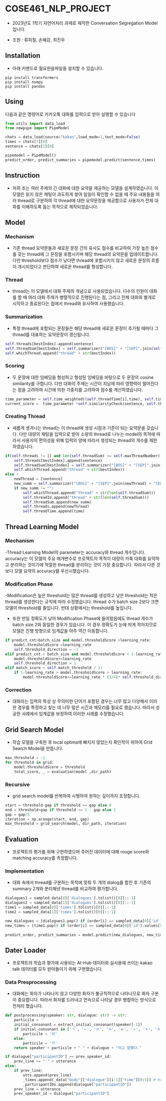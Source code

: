 # COSE461_NLP_PROJECT

- 2023년도 1학기 자연어처리 과제로 제작한 Conversation Segregation Model입니다.

- 조원 : 류희철, 손혜강, 최진우

## Installation

- 아래 커맨드로 필요한을파일을 설치할 수 있습니다.

```
pip install transformers
pip install numpy
pip install pandas
```

## Using

다음과 같은 명령어로 카카오톡 대화를 입력으로 받아 실행할 수 있습니다
```Python
from utils import data_load
from newpipe import PipeModel

chats = data_load(source="kakao",load_mode=1,test_mode=False)
times = chats[3][0]
sentence = chats[2][0]

pipemodel = PipeModel()
predict_order, predict_summaries = pipemodel.predict(sentence,times)
```
    

## Instruction

- 저희 조는 여러 주제의 긴 대화에 대한 요약을 제공하는 모델을 설계하였습니다. 이 모델은 읽지 않은 채팅이 과도하게 쌓여 일일이 확인할 수 없을 때 주요 내용들을 여러 thread로 구분하여 각
thread에 대한 요약문장을 제공함으로 사용자가 전체 대화를 이해하도록 돕는 목적으로 제작되었습니다.


## Model

### Mechanism

- 기존 thread 요약문들과 새로운 문장 간의 유사도 점수를 비교하여 가장 높은 점수를 갖는 thread에 그 문장을 포함시키며 해당 thread의 요약문을 업데이트합니다. 다만 threshold보다 점수가 낮다면 thread에 포함시키지 않고 새로운 문장의 흐름이 개시되었다고 판단하여 새로운 thread를 형성합니다.

### Thread

 - thread는 이 모델에서 대화 주제의 개념으로 사용되었습니다. 다수의 인원이 대화를 할 때 여러 대화 주제가 병렬적으로 진행된다는 점, 그리고 전체 대화와 별개로 시작하고 종료된다는 점에서 thread와 유사하여 사용했습니다.

### Summarization

- 특정 thread에 포함되는 문장들은 해당 thread에 새로운 문장이 추가될 때마다 그 thread를 대표하는 요약문장이 갱신됩니다.

 ```Python
self.threads[bestIndex].append(sentence)
self.threadSum[bestIndex] = self.summarizer("[BOS]" + "[SEP]".join(self.threads[bestIndex]) + "[EOS]", max_length=self.max_length)[0]['summary_text']
self.whichThread.append("thread" + str(bestIndex))
 ```

### Scoring

- 두 문장에 대한 임베딩을 형성하고 형성된 임베딩을 바탕으로 두 문장의 cosine similarity를 구합니다. 다만 대화의 주제는 시간이 지남에 따라 영향력이 떨어진다는 점을 고려하여 시간에 의한 가중치를 고려하여 점수를 계산하였습니다.
```Python
time_parameter = self.time_weighted((self.threadTime[i],time), self.time_mode)
current_score =  time_parameter *self.similarityCheck(sentence, self.threadSum[i])
```


### Creating Thread

- 새롭게 생겨나는 thread는 이 thread에 생성 시점과 기준이 되는 요약문을 갖습니다. 다만 대량의 채팅을 입력으로 받아 소량의 thread로 나누는 model의 목적에 따라서 사용자의 편의성을 위해 입력의 양에 따라서 생성되는 thread의 개수를 제한하였습니다.

```Python
if(self.threads != [] and len(self.threadSum) >= self.maxThreadNumber) :
    self.threads[bestIndex].append(sentence)
    self.threadSum[bestIndex] = self.summarizer("[BOS]" + "[SEP]".join(self.threads[bestIndex]) + "[EOS]", max_length=self.max_length)[0]['summary_text']
    self.whichThread.append("thread" + str(bestIndex))
else : 
    newThread = [sentence]
    new_summ = self.summarizer("[BOS]" + "[SEP]".join(newThread) + "[EOS]", max_length=self.max_length)[0]['summary_text']
    if new_summ != "":
        self.whichThread.append("thread" + str(len(self.threadSum)))
        self.threadId.append("thread" + str(len(self.threadSum)))
        self.threadSum.append(new_summ)
        self.threads.append(newThread)
        self.threadTime.append(time)
```


## Thread Learning Model

### Mechanism

-Thread Learning Model의 parameter는 accuracy와 thread 개수입니다. accuracy는 이 모델의 주요 매개변수로 프로젝트의 목적이 대량의 카톡 대화를 요약하고 분리하는 것이기에 적절한 thread를 분리하는 것이 가장 중요합니다. 따라서 다른 것보다 모델 요약의 accuracy를 우선시했습니다.

### Modification Phase

-Modification은 높은 threshold는 많은 thread를 생성하고 낮은 threshold는 적은 thread를 생성한다는 규칙에 따라 수정했습니다. thread 수가 batch size 2보다 크면 모델이 threshold를 줄입니다. 반대 상황에서는 threshold를 높입니다.
- 또한 만일 정확도가 낮아 Modification Phase에 들어왔음에도 thread 개수가 batch size 2와 동일한 경우가 있습니다. 이 경우 정확도가 눈에 띄게 작아지므로 모델은 진행 방향으로 임계값을 아주 약간 이동합니다.

```Python
if predict_cnt>batch_size and model.thresholdScore >learning_rate:
    model.thresholdScore-=learning_rate
    self.threshold_direction = -1
elif predict_cnt < batch_size and model.thresholdScore < 1-learning_rate:
    model.thresholdScore+=learning_rate
    self.threshold_direction = 1
elif match_score < self.match_threshold / 2:
    if 1-learning_rate > model.thresholdScore > learning_rate:
        model.thresholdScore+=learning_rate * (1/4)* self.threshold_direction
```

### Correction

- 대화라는 입력의 특성 상 무의미한 단어가 포함된 경우는 너무 많고 다양해서 이러한 경우를 특정하고 찾는 데 너무 많은 시간과 메모리를 필요로 했습니다.  따라서  성공한 사례에서 임계값을 보정하여 이러한 사례를 수정했습니다.



## Grid Search Model

- 학습 모델을 구축한 후 local optima에 빠지지 않았는지 확인학이 위하여 Grid Search Model을 만듭니다.

```Python
max_threshold = -1
for threshold in grid:
    model.thresholdScore = threshold
    total_score, _ = evaluation(model ,dir_path)
```

### Recursive

- grid search model를 반복하여 시행하여 원하는 깊이까지 조정합니다.

```Python
start = threshold-gap if threshold >= gap else 0
end = threshold+gap if threshold <= 1 - gap else 1
gap = gap/5
iteration = np.arange(start, end, gap)
max_threshold = grid_search(model, dir_path, iteration)
```

## Evaluation

- 프로젝트의 평가를 위해 구현하였으며 주어진 데이터에 대해 rouge score와 matching accuracy를 측정합니다.

### Implementation

- 대화 속에서 thread를 구분하는 목적에 맞춰 두 개의 dialog를 합친 후 기존의 summary 2개와 분리해낸 thread를 비교하여 평가합니다.

```Python
dialogues1 = sampled_data[0]['dialogues'].tolist()[0][::-1]
dialogues2 = sampled_data[1]['dialogues'].tolist()[0][::-1]
time1 = sampled_data[0]['times'].tolist()[0][::-1]
time2 = sampled_data[1]['times'].tolist()[0][::-1]

new_dialogues = [dialogues1.pop() if (order[i] == sampled_data[0]['id'].values[0]) else dialogues2.pop() for i in range(len(order))]
new_times = [time1.pop() if (order[i] == sampled_data[0]['id'].values[0]) else time2.pop() for i in range(len(order))]
            
predict_order, predict_summaries = model.predict(new_dialogues, new_times)
```


## Dater Loader

- 프로젝트의 학습과 평가에 사용되는 AI-Hub 데이터와 실사용에 쓰이는 kakao talk 데이터를 모두 받아들이기 위해 구현했습니다.

### Data Presprocessing

- 대화에는 화자가 나타나지 않고 다양한 화자가 불규칙적으로 나타나므로 화자 구분이 중요합니다. 따라서 화자를 드러내고 연속으로 나타날 경우 병합하는 방식으로 전처리 했습니다.

```Python
def postprocessing(speaker: str, dialogue: str) -> str:
    particile = ''
    initial_consonant = extract_initial_consonant(speaker[-1])
    if initial_consonant in ['ㄱ', 'ㄴ', 'ㄹ', 'ㅁ', 'ㅂ', 'ㅅ', 'ㅈ', 'ㅊ', 'ㅌ', 'ㅎ']:
        particile = '이'
    else:
        particile = '가'
    return speaker + particile + " " + dialogue + "라고 말했다."
```
```Python
if dialogue["participantID"] == prev_speaker_id:
    prev_line += " " + utterance
else:
    if prev_line:
        utts.append(prev_line)
        _times.append(_data["body"]["dialogue"][i-1]["time"][0:5]) # Hour:minute:second(00:00:00) -> Hour:minute(00:00)
        _participantIDs.append(dialogue["participantID"])
    prev_line = utterance
    prev_speaker_id = dialogue["participantID"]
```
